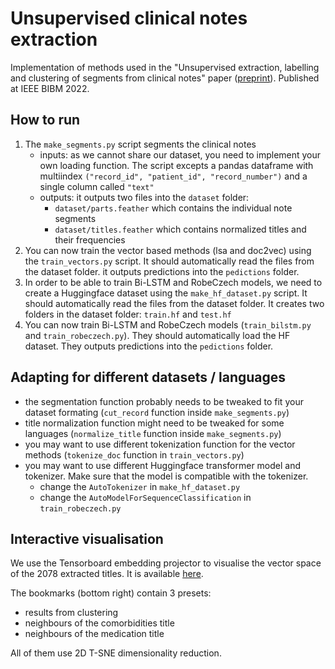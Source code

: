 # Unsupervised clinical notes extraction
Implementation of methods used in the "Unsupervised extraction, labelling and clustering of segments from clinical notes" paper ([preprint](https://arxiv.org/abs/2211.11799)). Published at IEEE BIBM 2022.


## How to run
1. The `make_segments.py` script segments the clinical notes
    * inputs: as we cannot share our dataset, you need to implement your own loading function. The script excepts a pandas dataframe with multiindex `("record_id", "patient_id", "record_number")` and a single column called `"text"`
    * outputs: it outputs two files into the `dataset` folder:
        * `dataset/parts.feather` which contains the individual note segments
        * `dataset/titles.feather` which contains normalized titles and their frequencies
2. You can now train the vector based methods (lsa and doc2vec) using the `train_vectors.py` script. It should automatically read the files from the dataset folder. it outputs predictions into the `pedictions` folder.
3. In order to be able to train Bi-LSTM and RobeCzech models, we need to create a Huggingface dataset using the `make_hf_dataset.py` script. It should automatically read the files from the dataset folder. It creates two folders in the dataset folder: `train.hf` and `test.hf`
4. You can now train Bi-LSTM and RobeCzech models (`train_bilstm.py` and `train_robeczech.py`). They should automatically load the HF dataset. They outputs predictions into the `pedictions` folder.


## Adapting for different datasets / languages
* the segmentation function probably needs to be tweaked to fit your dataset formating (`cut_record` function inside `make_segments.py`)
* title normalization function might need to be tweaked for some languages (`normalize_title` function inside `make_segments.py`)
* you may want to use different tokenization function for the vector methods (`tokenize_doc` function in `train_vectors.py`)
* you may want to use different Huggingface transformer model and tokenizer. Make sure that the model is compatible with the tokenizer.
    * change the `AutoTokenizer` in `make_hf_dataset.py`
    * change the `AutoModelForSequenceClassification` in `train_robeczech.py`

## Interactive visualisation
We use the Tensorboard embedding projector to visualise the vector space of the 2078 extracted titles. It is available [here](https://zepzep.github.io/clinical-notes-extraction/pages/projector/).

The bookmarks (bottom right) contain 3 presets:
* results from clustering
* neighbours of the comorbidities title
* neighbours of the medication title

All of them use 2D T-SNE dimensionality reduction.
